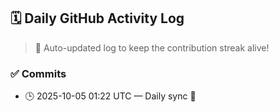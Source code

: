 ## 🗓️ Daily GitHub Activity Log

> 🤖 Auto-updated log to keep the contribution streak alive!

### ✅ Commits

- 🕒 2025-10-05 01:22 UTC — Daily sync 🌿


